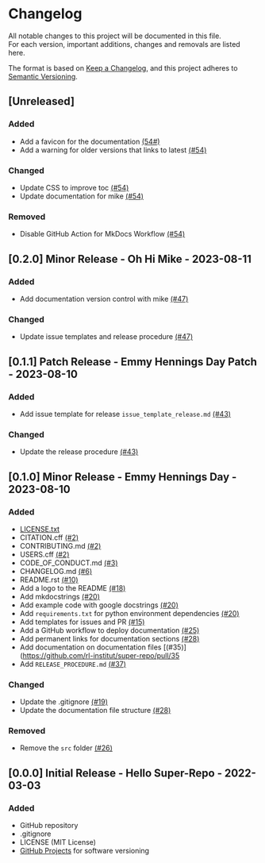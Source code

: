 # Changelog

All notable changes to this project will be documented in this file. <br>
For each version, important additions, changes and removals are listed here.

The format is based on [Keep a Changelog](https://keepachangelog.com/en/1.0.0/),
and this project adheres to [Semantic Versioning](https://semver.org/spec/v2.0.0.html).

## [Unreleased]

### Added

- Add a favicon for the documentation [(54#)](https://github.com/rl-institut/super-repo/pull/54)
- Add a warning for older versions that links to latest [(#54)](https://github.com/rl-institut/super-repo/pull/54)

### Changed

- Update CSS to improve toc [(#54)](https://github.com/rl-institut/super-repo/pull/54)
- Update documentation for mike [(#54)](https://github.com/rl-institut/super-repo/pull/54)

### Removed

- Disable GitHub Action for MkDocs Workflow [(#54)](https://github.com/rl-institut/super-repo/pull/54)

## [0.2.0] Minor Release - Oh Hi Mike - 2023-08-11

### Added

- Add documentation version control with mike [(#47)](https://github.com/rl-institut/super-repo/pull/47)

### Changed

- Update issue templates and release procedure [(#47)](https://github.com/rl-institut/super-repo/pull/47)

## [0.1.1] Patch Release - Emmy Hennings Day Patch - 2023-08-10

### Added

- Add issue template for release `issue_template_release.md` [(#43)](https://github.com/rl-institut/super-repo/pull/43)

### Changed

- Update the release procedure [(#43)](https://github.com/rl-institut/super-repo/pull/43)

## [0.1.0] Minor Release - Emmy Hennings Day - 2023-08-10

### Added

- [LICENSE.txt](https://github.com/rl-institut/super-repo/blob/main/LICENSE.txt)
- CITATION.cff [(#2)](https://github.com/rl-institut/super-repo/pull/2)
- CONTRIBUTING.md [(#2)](https://github.com/rl-institut/super-repo/pull/2)
- USERS.cff [(#2)](https://github.com/rl-institut/super-repo/pull/2)
- CODE_OF_CONDUCT.md [(#3)](https://github.com/rl-institut/super-repo/pull/3)
- CHANGELOG.md [(#6)](https://github.com/rl-institut/super-repo/pull/6)
- README.rst [(#10)](https://github.com/rl-institut/super-repo/pull/10)
- Add a logo to the README [(#18)](https://github.com/rl-institut/super-repo/pull/18)
- Add mkdocstrings [(#20)](https://github.com/rl-institut/super-repo/pull/20)
- Add example code with google docstrings [(#20)](https://github.com/rl-institut/super-repo/pull/20)
- Add `requirements.txt` for python environment dependencies [(#20)](https://github.com/rl-institut/super-repo/pull/20)
- Add templates for issues and PR [(#15)](https://github.com/rl-institut/super-repo/pull/15)
- Add a GitHub workflow to deploy documentation [(#25)](https://github.com/rl-institut/super-repo/pull/25)
- Add permanent links for documentation sections [(#28)](https://github.com/rl-institut/super-repo/pull/28)
- Add documentation on documentation files [(#35)](https://github.com/rl-institut/super-repo/pull/35
- Add `RELEASE_PROCEDURE.md` [(#37)](https://github.com/rl-institut/super-repo/pull/37)

### Changed

- Update the .gitignore [(#19)](https://github.com/rl-institut/super-repo/pull/19)
- Update the documentation file structure [(#28)](https://github.com/rl-institut/super-repo/pull/28)

### Removed

- Remove the `src` folder [(#26)](https://github.com/rl-institut/super-repo/pull/26)

## [0.0.0] Initial Release - Hello Super-Repo - 2022-03-03

### Added

- GitHub repository
- .gitignore
- LICENSE (MIT License)
- [GitHub Projects](https://github.com/rl-institut/super-repo/projects?type=classic) for software versioning
